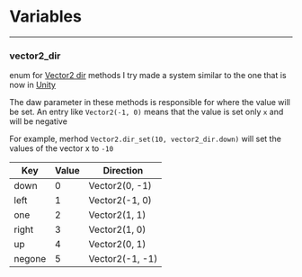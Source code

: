 # Variables

---

### vector2_dir
enum for [Vector2 dir](methods#installed-dir) methods
I try made a system similar to the one that is now in [Unity](https://docs.unity3d.com/ScriptReference/Vector2.html)

The daw parameter in these methods is responsible for where the value will be set.
An entry like `Vector2(-1, 0)` means that the value is set only `x` and will be negative

For example, merhod `Vector2.dir_set(10, vector2_dir.down)` will set the values of the vector x to `-10`

| Key  | Value | Direction       |
|------|-------|-----------------|
|down  |   0   | Vector2(0, -1)  |
|left  |   1   | Vector2(-1, 0)  |
|one   |   2   | Vector2(1,  1)  |
|right |   3   | Vector2(1,  0)  |
|up    |   4   | Vector2(0,  1)  |
|negone|   5   | Vector2(-1, -1) |
